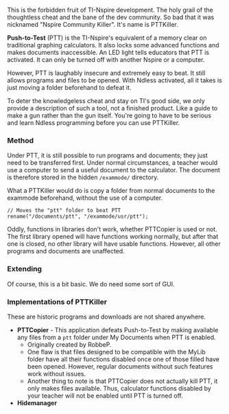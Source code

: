 This is the forbidden fruit of TI-Nspire development. The holy grail of the thoughtless cheat and the bane of the dev community. So bad that it was nicknamed "Nspire Community Killer". It's name is PTTKiller.

**Push-to-Test** (PTT) is the TI-Nspire's equivalent of a memory clear on traditional graphing calculators. It also locks some advanced functions and makes documents inaccessible. An LED light tells educators that PTT is activated. It can only be turned off with another Nspire or a computer.

However, PTT is laughably insecure and extremely easy to beat. It still allows programs and files to be opened. With Ndless activated, all it takes is just moving a folder beforehand to defeat it.

To deter the knowledgeless cheat and stay on TI's good side, we only provide a description of such a tool, not a finished product. Like a guide to make a gun rather than the gun itself. You're going to have to be serious and learn Ndless programming before you can use PTTKiller.

### Method

Under PTT, it is still possible to run programs and documents; they just need to be transferred first. Under normal circumstances, a teacher would use a computer to send a useful document to the calculator. The document is therefore stored in the hidden `/exammode/` directory.

What a PTTKiller would do is copy a folder from normal documents to the exammode beforehand, without the use of a computer.

    // Moves the "ptt" folder to beat PTT
    rename("/documents/ptt", "/exammode/usr/ptt");

Oddly, functions in libraries don't work, whether PTTCopier is used or not. The first library opened will have functions working normally, but after that one is closed, no other library will have usable functions. However, all other programs and documents are unaffected.

### Extending

Of course, this is a bit basic. We do need some sort of GUI.

### Implementations of PTTKiller

These are historic programs and downloads are not shared anywhere.

* **PTTCopier** - This application defeats Push-to-Test by making available any files from a `ptt` folder under My Documents when PTT is enabled. 
    * Originally created by RobbeP.
    * One flaw is that files designed to be compatible with the MyLib folder have all their functions disabled once one of those filled have been opened. However, regular documents without such features work without issues.
    * Another thing to note is that PTTCopier does not actually kill PTT, it only makes files available. Thus, calculator functions disabled by your teacher will not be enabled until PTT is turned off.
* **Hidemanager**